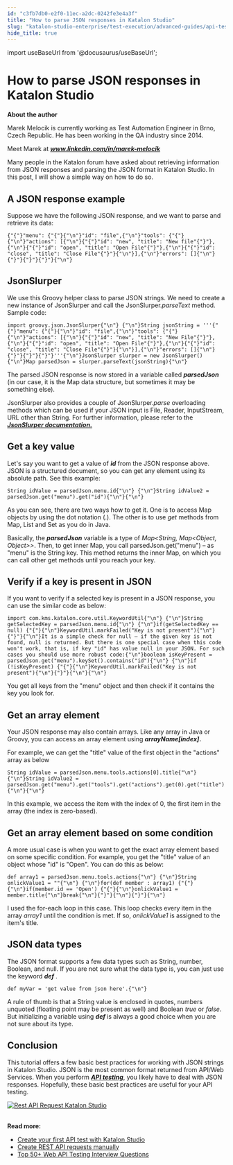 ```yaml
---
id: "c3fb7db0-e2f0-11ec-a2dc-0242fe3e4a3f"
title: "How to parse JSON responses in Katalon Studio"
slug: "katalon-studio-enterprise/test-execution/advanced-guides/api-testing/how-to-parse-json-responses-in-katalon-studio"
hide_title: true
---
```

import useBaseUrl from '@docusaurus/useBaseUrl';


# <a id="id" class="anchor_top_offset"/><a id="ariaid-title1" class="anchor_top_offset"/>How to parse JSON responses in Katalon Studio

<p xmlns="http://www.w3.org/1999/xhtml" className="p">   <strong className="ph b">About the author</strong> </p> 
<p xmlns="http://www.w3.org/1999/xhtml" className="p">Marek Melocik is currently working as Test Automation Engineer   in Brno, Czech Republic. He has been working in the QA industry   since 2014.</p> 
<p xmlns="http://www.w3.org/1999/xhtml" className="p">Meet Marek at  <strong className="ph b"><em className="ph i"><a className="xref j-external-link" href="https://www.linkedin.com/in/marek-melocik/" target="_blank">www.linkedin.com/in/marek-melocik</a>     </em>   </strong> </p> 
<p xmlns="http://www.w3.org/1999/xhtml" className="p">Many people in the Katalon forum have asked about retrieving information   from JSON responses and parsing the JSON format in Katalon Studio.   In this post, I will show a simple way on how to do so.</p> 

## <a id="id_1" class="anchor_top_offset"/>A JSON response example

<p xmlns="http://www.w3.org/1999/xhtml" className="p">Suppose we have the following JSON response, and we want to   parse and retrieve its data:</p> 
<pre xmlns="http://www.w3.org/1999/xhtml" className="pre codeblock"><code>{"{"}"menu": {"{"}{"\n"}"id": "file",{"\n"}"tools": {"{"}{"\n"}"actions": [{"\n"}{"{"}"id": "new", "title": "New file"{"}"},{"\n"}{"{"}"id": "open", "title": "Open File"{"}"},{"\n"}{"{"}"id": "close", "title": "Close File"{"}"}{"\n"}],{"\n"}"errors": []{"\n"}{"}"}{"}"}{"}"}{"\n"}</code></pre> 

## <a id="id_2" class="anchor_top_offset"/>JsonSlurper

<p xmlns="http://www.w3.org/1999/xhtml" className="p">We use this Groovy helper class to parse JSON strings. We need   to create a new instance of JsonSlurper and call the   JsonSlurper.<em className="ph i">parseText</em> method. Sample code:</p> 
<pre xmlns="http://www.w3.org/1999/xhtml" className="pre codeblock"><code>import groovy.json.JsonSlurper{"\n"} {"\n"}String jsonString = '''{"{"}"menu": {"{"}{"\n"}"id": "file",{"\n"}"tools": {"{"}{"\n"}"actions": [{"\n"}{"{"}"id": "new", "title": "New File"{"}"},{"\n"}{"{"}"id": "open", "title": "Open File"{"}"},{"\n"}{"{"}"id": "close", "title": "Close File"{"}"}{"\n"}],{"\n"}"errors": []{"\n"}{"}"}{"}"}{"}"}'''{"\n"}JsonSlurper slurper = new JsonSlurper(){"\n"}Map parsedJson = slurper.parseText(jsonString){"\n"}</code></pre> 
<p xmlns="http://www.w3.org/1999/xhtml" className="p">The parsed JSON response is now stored in a variable called   <em className="ph i">     <strong className="ph b">parsedJson</strong>   </em> (in our case, it is the Map   data structure, but sometimes it may be something else).</p> 
<p xmlns="http://www.w3.org/1999/xhtml" className="p">JsonSlurper also provides a couple of JsonSlurper.<em className="ph i">parse</em>   overloading methods which can be used if your JSON input is File,   Reader, InputStream, URL other than String. For further   information, please refer to the<a className="xref j-external-link" href="http://docs.groovy-lang.org/next/html/gapi/groovy/json/JsonSlurper.html" target="_blank">     <strong className="ph b"><em className="ph i">JsonSlurper         documentation.</em></strong></a></p> 

## <a id="id_3" class="anchor_top_offset"/>Get a key value

<p xmlns="http://www.w3.org/1999/xhtml" className="p">Let's say you want to get a value of   <em className="ph i">     <strong className="ph b">id</strong>   </em> from the JSON response above. JSON is   a structured document, so you can get any element using its   absolute path. See this example:</p> 
<pre xmlns="http://www.w3.org/1999/xhtml" className="pre codeblock"><code>String idValue = parsedJson.menu.id{"\n"} {"\n"}String idValue2 = parsedJson.get("menu").get("id"){"\n"}{"\n"}</code></pre> 
<p xmlns="http://www.w3.org/1999/xhtml" className="p">As you can see,  there are two ways how to get it. One is   to access Map objects by using the dot notation (.). The other is   to use <em className="ph i">get</em> methods from Map, List and Set as you do in   Java.</p> 
<p xmlns="http://www.w3.org/1999/xhtml" className="p">Basically, the <em className="ph i">     <strong className="ph b">parsedJson</strong>   </em> variable is   a type of <em className="ph i">Map&lt;String, Map&lt;Object, Object&gt;&gt;</em>. Then, to get inner Map, you call   parsedJson.get("menu") – as "menu" is the String key.   This method returns the inner Map, on which you can call other get   methods until you reach your key.</p> 
    

## <a id="id_4" class="anchor_top_offset"/>Verify if a key is present in JSON

    
      
<p xmlns="http://www.w3.org/1999/xhtml" className="p">If you want to verify if a selected key is present in a JSON   response, you can use the similar code as below:</p> 
              
<pre xmlns="http://www.w3.org/1999/xhtml" className="pre codeblock"><code>import com.kms.katalon.core.util.KeywordUtil{"\n"} {"\n"}String getSelectedKey = parsedJson.menu.id{"\n"} {"\n"}if(getSelectedKey == null) {"{"}{"\n"}KeywordUtil.markFailed("Key is not present"){"\n"}{"}"}{"\n"}It is a simple check for null – if the given key is not found, null is returned. But there is one special case when this code won't work, that is, if key "id" has value null in your JSON. For such cases you should use more robust code:{"\n"}boolean isKeyPresent = parsedJson.get("menu").keySet().contains("id"){"\n"} {"\n"}if (!isKeyPresent) {"{"}{"\n"}KeywordUtil.markFailed("Key is not present"){"\n"}{"}"}{"\n"}{"\n"}</code></pre> 
            
<p xmlns="http://www.w3.org/1999/xhtml" className="p">You get all keys from the "menu" object and then check if it   contains the key you look for.</p> 
    
  
    

## <a id="id_5" class="anchor_top_offset"/>Get an array element

    
      
<p xmlns="http://www.w3.org/1999/xhtml" className="p">Your JSON response may also contain arrays. Like any array in   Java or Groovy, you can access an array element using   <strong className="ph b">     <em className="ph i">arrayName[index]</em>.</strong> </p> 
      
<p xmlns="http://www.w3.org/1999/xhtml" className="p">For example, we can get the "title" value of the first object in   the "actions" array as below</p> 
              
<pre xmlns="http://www.w3.org/1999/xhtml" className="pre codeblock"><code>String idValue = parsedJson.menu.tools.actions[0].title{"\n"} {"\n"}String idValue2 = parsedJson.get("menu").get("tools").get("actions").get(0).get("title"){"\n"}{"\n"}</code></pre> 
            
<p xmlns="http://www.w3.org/1999/xhtml" className="p">In this example, we access the item with the index of 0, the   first item in the array (the index is zero-based).</p> 
    
  

## <a id="id_6" class="anchor_top_offset"/>Get an array element based on some condition

<p xmlns="http://www.w3.org/1999/xhtml" className="p">A more usual case is when you want to get the exact array   element based on some specific condition. For example, you get the   "title" value of an object whose "id" is "Open". You can do this as   below:</p> 
<pre xmlns="http://www.w3.org/1999/xhtml" className="pre codeblock"><code>def array1 = parsedJson.menu.tools.actions{"\n"} {"\n"}String onlickValue1 = ""{"\n"} {"\n"}for(def member : array1) {"{"}{"\n"}if(member.id == 'Open') {"{"}{"\n"}onlickValue1 = member.title{"\n"}break{"\n"}{"}"}{"\n"}{"}"}{"\n"}</code></pre> 
<p xmlns="http://www.w3.org/1999/xhtml" className="p">I used the for-each loop in this case. This loop checks every   item in the array <em className="ph i">array1</em> until the condition is met. If   so, <em className="ph i">onlickValue1</em> is assigned to the item's title.</p> 

## <a id="id_7" class="anchor_top_offset"/>JSON data types

<p xmlns="http://www.w3.org/1999/xhtml" className="p">The JSON format supports a few data types such as String,   number, Boolean, and null. If you are not sure what the data type   is, you can just use the keyword <strong className="ph b">     <em className="ph i">def</em>   </strong>. </p> 
<pre xmlns="http://www.w3.org/1999/xhtml" className="pre codeblock"><code>def myVar = 'get value from json here'.{"\n"}</code></pre> 
<p xmlns="http://www.w3.org/1999/xhtml" className="p">A rule of thumb is that a String value is enclosed in quotes,   numbers unquoted (floating point may be present as well) and   Boolean <em className="ph i">true</em> or <em className="ph i">false</em>. But initializing a   variable using <strong className="ph b">     <em className="ph i">def</em>   </strong> is always a good   choice when you are not sure about its type.</p> 

## <a id="id_8" class="anchor_top_offset"/>Conclusion

<p xmlns="http://www.w3.org/1999/xhtml" className="p">This tutorial offers a few basic best practices for working with   JSON strings in Katalon Studio. JSON is the most common format   returned from API/Web Services. When you perform <a className="xref j-external-link" href="http:///katalon-studio/tutorials/introduction-api-testing/" target="_blank"><strong className="ph b"><em className="ph i">API         testing</em></strong></a>, you likely have to deal with JSON   responses. Hopefully, these basic best practices are useful for   your API testing.</p> 
<p xmlns="http://www.w3.org/1999/xhtml" className="p">   <a className="xref j-external-link" href="https://www.katalon.com/download" target="_blank">     <img className="image" src={useBaseUrl("https://github.com/katalon-studio/docs-images/raw/master/katalon-studio/tutorials/parse_json_responses/api-testing-interview-question-1024x101.png")} alt="Rest API Request Katalon Studio" /><br /><br />   </a> </p> 
<p xmlns="http://www.w3.org/1999/xhtml" className="p">   <strong className="ph b">Read more:</strong> </p> 
<ul xmlns="http://www.w3.org/1999/xhtml" className="ul"><li className="li">     <a className="xref" href="/docs/legacy/katalon-studio-enterprise/test-design/web-services-test-design/create-your-first-api-test-with-katalon-studio">Create       your first API test with Katalon Studio</a>   </li><li className="li">     <a className="xref" href="/docs/legacy/katalon-studio-enterprise/test-design/web-services-test-design/create-rest-api-requests-manually">Create       REST API requests manually</a>   </li><li className="li">     <a className="xref j-external-link" href="https://katalon.com/resources-center/blog/web-api-testing-interview-questions" target="_blank">Top       50+ Web API Testing Interview Questions</a>   </li></ul> 
